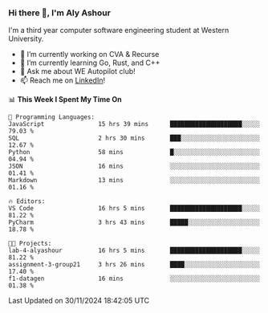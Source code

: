 ### Hi there 👋, I'm Aly Ashour
I'm a third year computer software engineering student at Western University.

- 🔭 I’m currently working on CVA & Recurse
- 🌱 I’m currently learning Go, Rust, and C++
- 💬 Ask me about WE Autopilot club!
- 📫 Reach me on [LinkedIn](https://www.linkedin.com/in/alymashour/)!
  
<!--START_SECTION:waka-->
📊 **This Week I Spent My Time On** 

```text
💬 Programming Languages: 
JavaScript               15 hrs 39 mins      ████████████████████░░░░░   79.03 % 
SQL                      2 hrs 30 mins       ███░░░░░░░░░░░░░░░░░░░░░░   12.67 % 
Python                   58 mins             █░░░░░░░░░░░░░░░░░░░░░░░░   04.94 % 
JSON                     16 mins             ░░░░░░░░░░░░░░░░░░░░░░░░░   01.41 % 
Markdown                 13 mins             ░░░░░░░░░░░░░░░░░░░░░░░░░   01.16 % 

🔥 Editors: 
VS Code                  16 hrs 5 mins       ████████████████████░░░░░   81.22 % 
PyCharm                  3 hrs 43 mins       █████░░░░░░░░░░░░░░░░░░░░   18.78 % 

🐱‍💻 Projects: 
lab-4-alyashour          16 hrs 5 mins       ████████████████████░░░░░   81.22 % 
assignment-3-group21     3 hrs 26 mins       ████░░░░░░░░░░░░░░░░░░░░░   17.40 % 
f1-datagen               16 mins             ░░░░░░░░░░░░░░░░░░░░░░░░░   01.38 % 
```


 Last Updated on 30/11/2024 18:42:05 UTC
<!--END_SECTION:waka-->
